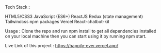 
Tech Stack :

HTML5/CSS3
JavaScript (ES6+)
ReactJS
Redux (state management)
Tailwindcss
npm packages
Vercel
React-chatbot-kit

Usage : Clone the repo and run npm install to get all dependencies installed on your local machine then you can start using it by running npm start.


Live Link of this project : https://happily-ever.vercel.app/

